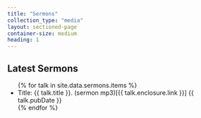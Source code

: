 ```yaml
---
title: "Sermons"
collection_type: "media"
layout: sectioned-page
container-size: medium
heading: 1
---
```


## Latest Sermons
<ul>
  {% for talk in site.data.sermons.items %}
    <li>Title: {{ talk.title }}. (sermon mp3)[{{ talk.enclosure.link }}] {{ talk.pubDate }}</li>
  {% endfor %}    
</ul>
